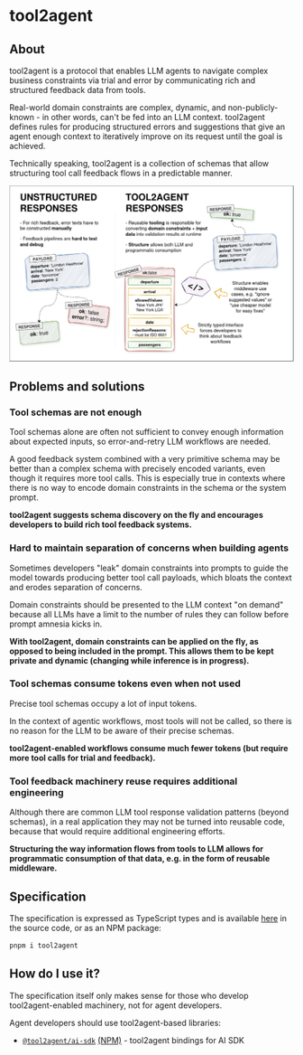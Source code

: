 # tool2agent

## About

tool2agent is a protocol that enables LLM agents to navigate complex business constraints via trial and error by communicating rich and structured feedback data from tools.

Real-world domain constraints are complex, dynamic, and non-publicly-known - in other words, can't be fed into an LLM context. tool2agent defines rules for producing structured errors and suggestions that give an agent enough context to iteratively improve on its request until the goal is achieved.

Technically speaking, tool2agent is a collection of schemas that allow structuring tool call feedback flows in a predictable manner.

![LLM](https://raw.githubusercontent.com/promptware/tool2agent/master/img/slide-1.png)

## Problems and solutions

### Tool schemas are not enough

Tool schemas alone are often not sufficient to convey enough information about expected inputs, so error-and-retry LLM workflows are needed.

A good feedback system combined with a very primitive schema may be better than a complex schema with precisely encoded variants, even though it requires more tool calls. This is especially true in contexts where there is no way to encode domain constraints in the schema or the system prompt.

**tool2agent suggests schema discovery on the fly and encourages developers to build rich tool feedback systems.**

### Hard to maintain separation of concerns when building agents

Sometimes developers "leak" domain constraints into prompts to guide the model towards producing better tool call payloads, which bloats the context and erodes separation of concerns.

Domain constraints should be presented to the LLM context "on demand" because all LLMs have a limit to the number of rules they can follow before prompt amnesia kicks in.

**With tool2agent, domain constraints can be applied on the fly, as opposed to being included in the prompt. This allows them to be kept private and dynamic (changing while inference is in progress).**

### Tool schemas consume tokens even when not used

Precise tool schemas occupy a lot of input tokens.

In the context of agentic workflows, most tools will not be called, so there is no reason for the LLM to be aware of their precise schemas.

**tool2agent-enabled workflows consume much fewer tokens (but require more tool calls for trial and feedback).**

### Tool feedback machinery reuse requires additional engineering

Although there are common LLM tool response validation patterns (beyond schemas), in a real application they may not be turned into reusable code, because that would require additional engineering efforts.

**Structuring the way information flows from tools to LLM allows for programmatic consumption of that data, e.g. in the form of reusable middleware.**

## Specification

The specification is expressed as TypeScript types and is available [here](./src/tool2agent.ts) in the source code, or as an NPM package:

```bash
pnpm i tool2agent
```

## How do I use it?

The specification itself only makes sense for those who develop tool2agent-enabled machinery, not for agent developers.

Agent developers should use tool2agent-based libraries:

- [`@tool2agent/ai-sdk`](https://github.com/promptware/tool2agent-ai-sdk) [(NPM)](https://npmjs.com/package/@tool2agent/ai-sdk) - tool2agent bindings for AI SDK